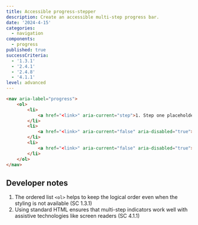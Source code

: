 ```yaml
---
title: Accessible progress-stepper
description: Create an accessible multi-step progress bar.
date: '2024-4-15'
categories:
  - navigation
components:
  - progress
published: true
successCriteria:
  - '1.3.1'
  - '2.4.1'
  - '2.4.8'
  - '4.1.1'
level: advanced
---
```


```html
<nav aria-label="progress">
	<ol>
		<li>
			<a href="<link>" aria-current="step">1. Step one placeholder</a>
		</li>
		<li>
			<a href="<link>" aria-current="false" aria-disabled="true">2. Step two placeholder</a>
		</li>
		<li>
			<a href="<link>" aria-current="false" aria-disabled="true">3. Step three placeholder</a>
		</li>
	</ol>
</nav>
```

## Developer notes

1. The ordered list `<ol>` helps to keep the logical order even when the styling is not available (SC 1.3.1)
2. Using standard HTML ensures that multi-step indicators work well with assistive technologies like screen readers (SC 4.1.1)

